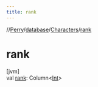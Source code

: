 ```yaml
---
title: rank
---
```

//[Perry](../../../index.html)/[database](../index.html)/[Characters](index.html)/[rank](rank.html)



# rank



[jvm]\
val [rank](rank.html): Column<[Int](https://kotlinlang.org/api/latest/jvm/stdlib/kotlin/-int/index.html)>





